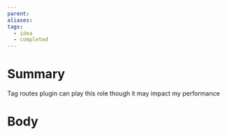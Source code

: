 ```yaml
---
parent: 
aliases: 
tags:
  - idea
  - completed
---
```

# Summary 
Tag routes plugin can play this role though it may impact my performance
# Body

